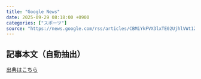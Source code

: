 ```yaml
---
title: "Google News"
date: 2025-09-29 08:18:00 +0900
categories: ["スポーツ"]
source: "https://news.google.com/rss/articles/CBMiYkFVX3lxTE02UjhlVWt1ZlRVdEZacHNFWkwxOEVMbVkxZlJmS1NHc1lLakNONkRnWGJIRzA5RUVmbnJrT2l5UzBUODJYaFlGbUVxT3RaNXJpOUlGSk5aTWtvSUR4RmRtUG5B?oc=5"
---
```


## 記事本文（自動抽出）
<body class="y0K44d EA71Tc" id="readabilityBody"></body>

[出典はこちら](https://news.google.com/rss/articles/CBMiYkFVX3lxTE02UjhlVWt1ZlRVdEZacHNFWkwxOEVMbVkxZlJmS1NHc1lLakNONkRnWGJIRzA5RUVmbnJrT2l5UzBUODJYaFlGbUVxT3RaNXJpOUlGSk5aTWtvSUR4RmRtUG5B?oc=5)

